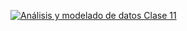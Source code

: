 [![Análisis y modelado de datos Clase 11](http://i.imgur.com/Fj8of89.png)](https://youtu.be/ubWxBKI69ss)